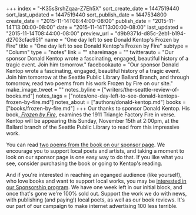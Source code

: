 +++
index = "-K35sSrshZqaa-Z7Eh5X"
sort_create_date = 1447519440
sort_last_updated = 1447519440
sort_publish_date = 1447534800
create_date = "2015-11-14T08:44:00-08:00"
publish_date = "2015-11-14T13:00:00-08:00"
date = "2015-11-14T13:00:00-08:00"
last_updated = "2015-11-14T08:44:00-08:00"
preview_url = "d9b9371d-d85c-2eb1-b194-d2703cfac951"
name = "One day left to see Donald Kentop's Frozen by Fire"
title = "One day left to see Donald Kentop's Frozen by Fire"
subtype = "Column"
type = "notes"
link = ""
shareimage = ""
twitterauto = "Our sponsor Donald Kentop wrote a fascinating, engaged, beautiful history of a tragic event. Join him tomorrow."
facebookauto = "Our sponsor Donald Kentop wrote a fascinating, engaged, beautiful history of a tragic event. Join him tomorrow at the Seattle Public Library Ballard Branch, and through tomorrow, read two poems from his work Frozen by Fire on our site."
make_image_tweet = ""
notes_byline = ["writers/the-seattle-review-of-books.md"]
notes_tags = ["notes/one-day-left-to-see-donald-kentops-frozen-by-fire.md"]
notes_about = ["authors/donald-kentop.md"]
books = ["books/frozen-by-fire.md"]
+++
Our thanks to sponsor Donald Kentop. His book,[ _Frozen by Fire_](http://seattlereviewofbooks.com/sponsorships "The Seattle Review of Books - sponsorships"), examines the 1911 Triangle Factory Fire in verse. Kentop will be appearing this Sunday, November 15th at 2:00pm, at the Ballard branch of the Seattle Public Library to read from this impressive work. 

You can read [two poems from the book on our sponsor page](http://seattlereviewofbooks.com/sponsorships "The Seattle Review of Books - sponsorships"). We encourage you to support local poets and artists, and taking a moment to look on our sponsor page is one easy way to do that. If you like what you see, consider purchasing the book or going to Kentop's reading. 

And if you're interested in reaching an eganged audience (like yourself), who love books and want to support local works, you may be [interested in our Sponsorship program](http://seattlereviewofbooks.com/sponsor/ "The Seattle Review of Books - Sponsor the Seattle Review of Books"). We have one week left in our initial block, and once that's gone we're 100% sold out. Support the work we do with news, with publishing (and paying!) local poets, as well as our book reviews. It's our part of our campaign to make internet advertising 100 less terrible. 